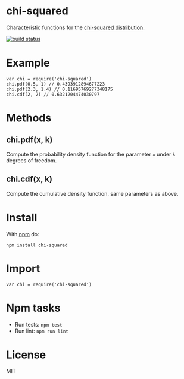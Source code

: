 # chi-squared

Characteristic functions for the
[chi-squared distribution](http://en.wikipedia.org/wiki/Chi-squared_distribution).

[![build status](https://secure.travis-ci.org/substack/chi-squared.js.png)](http://travis-ci.org/substack/chi-squared.js)

# Example

```
var chi = require('chi-squared')
chi.pdf(0.5, 1) // 0.4393912894677223
chi.pdf(2.3, 1.4) // 0.11695769277348175
chi.cdf(2, 2) // 0.6321204474030797
```

# Methods

## chi.pdf(x, k)

Compute the probability density function for the parameter `x` under `k` degrees
of freedom.

## chi.cdf(x, k)

Compute the cumulative density function. same parameters as above.

# Install

With [npm](http://npmjs.org) do:

`npm install chi-squared`

# Import

`var chi = require('chi-squared')`

# Npm tasks

- Run tests: `npm test`
- Run lint: `npm run lint`

# License

MIT
